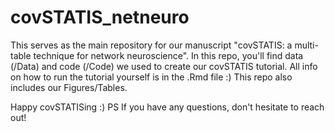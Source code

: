 # covSTATIS_netneuro

This serves as the main repository for our manuscript "covSTATIS: a multi-table technique for network neuroscience". 
In this repo, you'll find data (/Data) and code (/Code) we used to create our covSTATIS tutorial. All info on how to run the tutorial yourself is in the .Rmd file :)
This repo also includes our Figures/Tables.

Happy covSTATISing :)
PS If you have any questions, don't hesitate to reach out!
